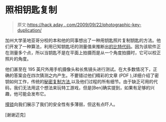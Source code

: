 # 照相钥匙复制

> 原文:[https://hack aday . com/2009/09/22/photographic-key-duplication/](https://hackaday.com/2009/09/22/photographic-key-duplication/)

加州大学圣地亚哥分校的本和他的同事想出了一种用钥匙照片复制钥匙的方法。他们开发了一种算法，利用已知钥匙坯的测量值来推断出[的比特代码](http://en.wikipedia.org/wiki/Bitting)。因为该软件正在测量多个点，所以当钥匙不是在平面上拍摄而是从一个角度拍摄时，它可以校正照片的角度。

他们甚至在 195 英尺外用手机摄像头和长焦镜头进行测试。在大多数情况下，正确的答案会在四次猜测之内产生。不要错过他们精彩的文章 (PDF ),详细介绍了密钥如何工作，传统的[秘密复制方法](http://hackaday.com/2008/11/10/impressioning-at-lockcon/),以及他们过程的所有细节。由于缺乏可用的代码，我们无法用这个想法来玩特工游戏，但是[Ben]确实提到，如果有足够的兴趣，他可能会发布它。

[撞锁](http://www.hackaday.com/2008/05/19/bump-key-experiments/)向我们展示了我们的安全性有多薄弱，但这有点吓人。

[谢谢迈克]